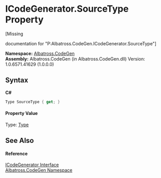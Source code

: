 # ICodeGenerator.SourceType Property 
 

\[Missing <summary> documentation for "P:Albatross.CodeGen.ICodeGenerator.SourceType"\]

**Namespace:**&nbsp;<a href="DCDDD28E.md">Albatross.CodeGen</a><br />**Assembly:**&nbsp;Albatross.CodeGen (in Albatross.CodeGen.dll) Version: 1.0.6571.41629 (1.0.0.0)

## Syntax

**C#**<br />
``` C#
Type SourceType { get; }
```


#### Property Value
Type: <a href="http://msdn2.microsoft.com/en-us/library/42892f65" target="_blank">Type</a>

## See Also


#### Reference
<a href="E61B69D.md">ICodeGenerator Interface</a><br /><a href="DCDDD28E.md">Albatross.CodeGen Namespace</a><br />